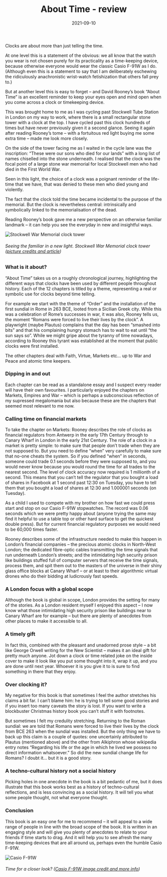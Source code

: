 ﻿---
layout: layouts/bookreview.njk

tags:
  - post
  - review

title: About Time - review
review_book_main_title: About Time
review_book_sub_title: A History of Civilization in Twelve Clocks
review_book_author: David Rooney
review_book_image_url: https://res.cloudinary.com/ds2o5ecdw/image/upload/acovers/0241370493.02._SCL_.jpg
review_book_image_small_url: https://res.cloudinary.com/ds2o5ecdw/image/upload/acovers/0241370493.02._SCM_.jpg
review_publication_date: 2021-06-10
review_publisher: Penguin
review_pages: 336
review_ISBN13: 978-0241370490
review_book_tags:
  - [Global]
  - [All time periods]
  - [Social, Cultural]
  - [Technology]
review_podcasts:
  - [https://www.listennotes.com/e/433326de7dba43d89b297c4a143608af, Subject to Change, Clocks Civilization Power . . . all About Time with David Rooney]
  - [https://www.listennotes.com/e/08b4661b3315469e82c2473937ee54de, KQED‘s Forum, David Rooney on Why It’s ‘About Time’ to Understand How Clocks Shaped Civilization]
  - [https://www.listennotes.com/e/3b8e008619364ab3b033131514b61098, Dan Snow‘s History Hit, How Timekeeping Changed the World]
shopping_links:
  - [https://www.amazon.co.uk/About-Time-History-Civilization-Twelve/dp/0241370493/, Amazon UK, Amazon UK book link]
  - [https://www.amazon.com/About-Time-History-Civilization-Twelve/dp/0241370493/, Amazon US, Amazon US book link]
review_author: Anthony Webb
date: 2021-09-10
review_rating: ★★★★☆
permalink: '/2021/09/10/about-time/'
review_summary: '<p>About Time will give you a new perspective on otherwise familiar landmarks – it can help you see the everyday in new and insightful ways.</p><p>A well written and pleasantly proportioned book, it is highly recommended and will appeal to all sorts of people.</p>'
---
Clocks are about more than just telling the time.

At one level this is a statement of the obvious: we all know that the watch you wear is not chosen purely for its practicality as a time-keeping device, because otherwise everyone would wear the classic Casio F-91W as I do. (Although even this is a statement to say that I am deliberately eschewing the ridiculously anachronistic wrist-watch fetishization that others fall prey to.)

But at another level this is easy to forget – and David Rooney’s book “About Time” is an excellent reminder to keep your eyes open and mind open when you come across a clock or timekeeping device.

This was brought home to me as I was cycling past Stockwell Tube Station in London on my way to work, where there is a small rectangular stone tower with a clock at the top. I have cycled past this clock hundreds of times but have never previously given it a second glance. Seeing it again after reading Rooney’s tome – with a fortuitous red light buying me some extra time – made me look more closely.

On the side of the tower facing me as I waited in the cycle lane was the inscription: “These were our sons who died for our lands” with a long list of names chiselled into the stone underneath. I realised that the clock was the focal point of a large stone war memorial for local Stockwell men who had died in the First World War.

Seen in this light, the choice of a clock was a poignant reminder of the life-time that we have, that was denied to these men who died young and violently.

The fact that the clock told the time became incidental to the purpose of the memorial. But the clock is nevertheless central: intrinsically and symbolically linked to the memorialisation of the dead.

Reading Rooney’s book gave me a new perspective on an otherwise familiar landmark – it can help you see the everyday in new and insightful ways.

![Stockwell War Memorial clock tower](https://res.cloudinary.com/ds2o5ecdw/image/upload/w_350/v1645393560/posts/stockwell-war-memorial.jpg#center)
###### Seeing the familiar in a new light. Stockwell War Memorial clock tower ([picture credits and article](https://www.brixtonbuzz.com/2014/11/stockwell-war-memorial-and-mural-stockwell-south-london/))

### What is it about?

“About Time” takes us on a roughly chronological journey, highlighting the different ways that clocks have been used by different people throughout history. Each of the 12 chapters is titled by a theme, representing a real or symbolic use for clocks beyond time telling.

For example we start with the theme of “Order” and the installation of the first sundial in Rome in 263 BCE, looted from a Sicilian Greek city. While this was a celebration of Rome’s successes in war, it was also, Rooney tells us, the moment “Romans were forced to live their lives by the clock”. A playwright (maybe Plautus) complains that the day has been “smashed into bits” and that his complaining hungry stomach has to wait to eat until “the sun says so”. While we might gripe about the tyranny of time nowadays, according to Rooney this tyrant was established at the moment that public clocks were first installed.

The other chapters deal with Faith, Virtue, Markets etc… up to War and Peace and atomic time keepers.

### Dipping in and out

Each chapter can be read as a standalone essay and I suspect every reader will have their own favourites. I particularly enjoyed the chapters on Markets, Empires and War – which is perhaps a subconscious reflection of my supressed megalomania but also because these are the chapters that seemed most relevant to me now.

### Calling time on financial markets

To take the chapter on Markets: Rooney describes the role of clocks as financial regulators from Antwerp in the early 17th Century through to Canary Wharf in London in the early 21st Century. The role of a clock in a market is pretty simple: to make sure that people don’t trade when they are not supposed to. But you need to define “when” very carefully to make sure that no-one cheats the system. So if you defined “when” in seconds, someone could trade 0.1 seconds before they were supposed to, and you would never know because you would round the time for all trades to the nearest second. The level of clock accuracy now required is 1 millionth of a second. This means that you can’t tell the regulator that you bought a load of shares in Facebook at 1 second past 12:30 on Tuesday, you have to tell them that you bought a load of shares at 12:30 and 1.000001 seconds (on Tuesday).

As a child I used to compete with my brother on how fast we could press start and stop on our Casio F-91W stopwatches. The record was 0.06 seconds which we were pretty happy about (anyone trying the same may find it helpful to use a table top or other hard surface to get the quickest double press). But for current financial regulatory purposes we would need to be 60,000 times faster.

Rooney describes some of the infrastructure needed to make this happen in London’s financial companies – the precious atomic clocks in North-West London; the dedicated fibre-optic cables transmitting the time signals that run underneath London’s streets; and the intimidating high security prison like buildings stuffed full of computer servers that receive the time signals, process them, and spit them out to the masters of the universe in their shiny glass office blocks at Canary Wharf – or at least to their algorithmic virtual drones who do their bidding at ludicrously fast speeds.

### A London focus with a global scope

Although the book is global in scope, London provides the setting for many of the stories. As a London resident myself I enjoyed this aspect – I now know what those intimidating high security prison like buildings near to Canary Wharf are for example – but there are plenty of anecdotes from other places to make it accessible to all.

### A timely gift

In fact this, combined with the pleasant and unadorned prose style – a bit like George Orwell writing for the New Scientist – makes it an ideal gift for pretty much anyone. Jot down a clock or time related joke on the inside cover to make it look like you put some thought into it, wrap it up, and you are done until next year. Whoever it is you give it to is sure to find something in there that they enjoy.

### Over clocking it?

My negative for this book is that sometimes I feel the author stretches his claims a bit far. I can’t blame him: he is trying to tell some good stories and if you insert too many caveats the story is lost. If you want to write a blockbuster Christmas history book you can’t stuff it with footnotes.

But sometimes I felt my credulity stretching. Returning to the Roman sundial: we are told that Romans were forced to live their lives by the clock from BCE 263 when the sundial was installed. But the only thing we have to back up this claim is a couple of quotes: one uncertainly attributed to Plautus (mentioned above) and the other from Alkiphron whose wikipedia entry notes “Regarding his life or the age in which he lived we possess no direct information whatsoever.” So did the new sundial change life for Romans? I doubt it… but it is a good story.

### A techno-cultural history not a social history

Picking holes in one anecdote in the book is a bit pedantic of me, but it does illustrate that this book works best as a history of techno-cultural reflections, and is less convincing as a social history. It will tell you what some people thought, not what everyone thought.

### Conclusion

This book is an easy one for me to recommend – it will appeal to a wide range of people in line with the broad scope of the book. It is written in an engaging style and will give you plenty of anecdotes to relate to your friends if time starts to drag. And it will help you to see afresh the many time-keeping devices that are all around us, perhaps even the humble Casio F-91W.

![Casio F-91W](https://res.cloudinary.com/ds2o5ecdw/image/upload/ar_1.0,c_crop,r_max,f_png/v1645394392/posts/casiof91w.jpg#center)

###### Time for a closer look? ([Casio F-91W image credit and more info](https://retromash.com/galleries/casio-f-91w/))